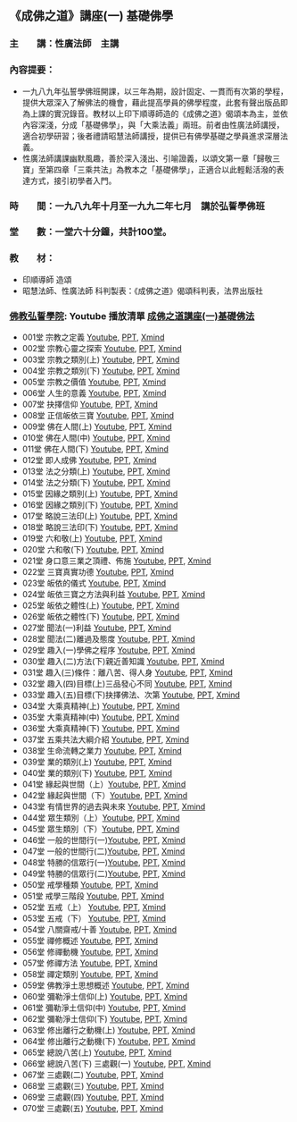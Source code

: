 ## 《成佛之道》講座(一) 基礎佛學

### 主　　講：性廣法師　主講
### 內容提要：
* 一九八九年弘誓學佛班開課，以三年為期，設計固定、一貫而有次第的學程，提供大眾深入了解佛法的機會，藉此提高學員的佛學程度，此套有聲出版品即為上課的實況錄音。教材以上印下順導師造的《成佛之道》偈頌本為主，並依內容深淺，分成「基礎佛學」，與「大乘法義」兩班。前者由性廣法師講授，適合初學研習；後者禮請昭慧法師講授，提供已有佛學基礎之學員進求深層法義。
* 性廣法師講課幽默風趣，善於深入淺出、引喻證義，以頌文第一章「歸敬三寶」至第四章「三乘共法」為教本之「基礎佛學」，正適合以此輕鬆活潑的表達方式，接引初學者入門。

### 時　　間：一九八九年十月至一九九二年七月　講於弘誓學佛班
### 堂　　數：一堂六十分鐘，共計100堂。 
### 教　　材：
* 印順導師 造頌
* 昭慧法師、性廣法師 科判製表：《成佛之道》偈頌科判表，法界出版社
### [佛教弘誓學院](https://www.hongshi.org.tw/): Youtube 播放清單 [成佛之道講座(一)基礎佛法](https://www.youtube.com/playlist?list=PL2VfEBb-UyryY3VUm8r8p74Dm0vH67p5r)
* 001堂 宗教之定義 [Youtube](https://youtu.be/3amaK-rxFLw), [PPT](https://github.com/jlong2024/The-Way-to-Buddhahood-1/raw/main/001/%E5%9F%BA%E7%A4%8E%E4%BD%9B%E5%AD%B8001.pptx), [Xmind](https://github.com/jlong2024/The-Way-to-Buddhahood-1/raw/main/001/%E5%9F%BA%E7%A4%8E%E4%BD%9B%E5%AD%B8001.xmind)
* 002堂 宗教心靈之探索 [Youtube](https://youtu.be/sxy_eNiKc9w), [PPT](https://github.com/jlong2024/The-Way-to-Buddhahood-1/raw/main/002/%E5%9F%BA%E7%A4%8E%E4%BD%9B%E5%AD%B8002.pptx), [Xmind](https://github.com/jlong2024/The-Way-to-Buddhahood-1/raw/main/002/%E5%9F%BA%E7%A4%8E%E4%BD%9B%E5%AD%B8002.xmind)
* 003堂 宗教之類別(上) [Youtube](https://youtu.be/xSEFcyVpC_g), [PPT](https://github.com/jlong2024/The-Way-to-Buddhahood-1/raw/main/003/%E5%9F%BA%E7%A4%8E%E4%BD%9B%E5%AD%B8003.pptx), [Xmind](https://github.com/jlong2024/The-Way-to-Buddhahood-1/raw/main/003/%E5%9F%BA%E7%A4%8E%E4%BD%9B%E5%AD%B8003.xmind)
* 004堂 宗教之類別(下) [Youtube](https://youtu.be/gPlcBUtIqZQ), [PPT](https://github.com/jlong2024/The-Way-to-Buddhahood-1/raw/main/004/%E5%9F%BA%E7%A4%8E%E4%BD%9B%E5%AD%B8004.pptx), [Xmind](https://github.com/jlong2024/The-Way-to-Buddhahood-1/raw/main/004/%E5%9F%BA%E7%A4%8E%E4%BD%9B%E5%AD%B8004.xmind)
* 005堂 宗教之價值 [Youtube](https://youtu.be/-Lxmmp5lMHo), [PPT](https://github.com/jlong2024/The-Way-to-Buddhahood-1/raw/main/005/%E5%9F%BA%E7%A4%8E%E4%BD%9B%E5%AD%B8005.pptx), [Xmind](https://github.com/jlong2024/The-Way-to-Buddhahood-1/raw/main/005/%E5%9F%BA%E7%A4%8E%E4%BD%9B%E5%AD%B8005.xmind)
* 006堂 人生的意義 [Youtube](https://youtu.be/tOXcU1yOQJw), [PPT](https://github.com/jlong2024/The-Way-to-Buddhahood-1/raw/main/006/%E5%9F%BA%E7%A4%8E%E4%BD%9B%E5%AD%B8006.pptx), [Xmind](https://github.com/jlong2024/The-Way-to-Buddhahood-1/raw/main/006/%E5%9F%BA%E7%A4%8E%E4%BD%9B%E5%AD%B8006.xmind)
* 007堂 抉擇信仰 [Youtube](https://youtu.be/8-iGCrLkbi0), [PPT](https://github.com/jlong2024/The-Way-to-Buddhahood-1/raw/main/007/%E5%9F%BA%E7%A4%8E%E4%BD%9B%E5%AD%B8007.pptx), [Xmind](https://github.com/jlong2024/The-Way-to-Buddhahood-1/raw/main/007/%E5%9F%BA%E7%A4%8E%E4%BD%9B%E5%AD%B8007.xmind)
* 008堂 正信皈依三寶 [Youtube](https://youtu.be/_1lxM2M2kRI), [PPT](https://github.com/jlong2024/The-Way-to-Buddhahood-1/raw/main/008/%E5%9F%BA%E7%A4%8E%E4%BD%9B%E5%AD%B8008.pptx), [Xmind](https://github.com/jlong2024/The-Way-to-Buddhahood-1/raw/main/008/%E5%9F%BA%E7%A4%8E%E4%BD%9B%E5%AD%B8008.xmind)
* 009堂 佛在人間(上) [Youtube](https://youtu.be/WIvz_nQAt5U), [PPT](https://github.com/jlong2024/The-Way-to-Buddhahood-1/raw/main/009/%E5%9F%BA%E7%A4%8E%E4%BD%9B%E5%AD%B8009.pptx), [Xmind](https://github.com/jlong2024/The-Way-to-Buddhahood-1/raw/main/009/%E5%9F%BA%E7%A4%8E%E4%BD%9B%E5%AD%B8009.xmind)
* 010堂 佛在人間(中) [Youtube](https://youtu.be/jD8wrgdZ9oE), [PPT](https://github.com/jlong2024/The-Way-to-Buddhahood-1/raw/main/010/%E5%9F%BA%E7%A4%8E%E4%BD%9B%E5%AD%B8010.pptx), [Xmind](https://github.com/jlong2024/The-Way-to-Buddhahood-1/raw/main/010/%E5%9F%BA%E7%A4%8E%E4%BD%9B%E5%AD%B8010.xmind)
* 011堂 佛在人間(下) [Youtube](https://youtu.be/A0HiV_TTZvA), [PPT](https://github.com/jlong2024/The-Way-to-Buddhahood-1/raw/main/011/%E5%9F%BA%E7%A4%8E%E4%BD%9B%E5%AD%B8011.pptx), [Xmind](https://github.com/jlong2024/The-Way-to-Buddhahood-1/raw/main/011/%E5%9F%BA%E7%A4%8E%E4%BD%9B%E5%AD%B8011.xmind)
* 012堂 即人成佛 [Youtube](https://youtu.be/owXZShLTj4g), [PPT](https://github.com/jlong2024/The-Way-to-Buddhahood-1/raw/main/012/%E5%9F%BA%E7%A4%8E%E4%BD%9B%E5%AD%B8012.pptx), [Xmind](https://github.com/jlong2024/The-Way-to-Buddhahood-1/raw/main/012/%E5%9F%BA%E7%A4%8E%E4%BD%9B%E5%AD%B8012.xmind)
* 013堂 法之分類(上) [Youtube](https://youtu.be/3IvTO-dYJsI), [PPT](https://github.com/jlong2024/The-Way-to-Buddhahood-1/raw/main/013/%E5%9F%BA%E7%A4%8E%E4%BD%9B%E5%AD%B8013.pptx), [Xmind](https://github.com/jlong2024/The-Way-to-Buddhahood-1/raw/main/013/%E5%9F%BA%E7%A4%8E%E4%BD%9B%E5%AD%B8013.xmind)
* 014堂 法之分類(下) [Youtube](https://youtu.be/OtUfVsW8N8c), [PPT](https://github.com/jlong2024/The-Way-to-Buddhahood-1/raw/main/014/%E5%9F%BA%E7%A4%8E%E4%BD%9B%E5%AD%B8014.pptx), [Xmind](https://github.com/jlong2024/The-Way-to-Buddhahood-1/raw/main/014/%E5%9F%BA%E7%A4%8E%E4%BD%9B%E5%AD%B8014.xmind)
* 015堂 因緣之類別(上) [Youtube](https://youtu.be/ZYAPybOEbhM), [PPT](https://github.com/jlong2024/The-Way-to-Buddhahood-1/raw/main/015/%E5%9F%BA%E7%A4%8E%E4%BD%9B%E5%AD%B8015.pptx), [Xmind](https://github.com/jlong2024/The-Way-to-Buddhahood-1/raw/main/015/%E5%9F%BA%E7%A4%8E%E4%BD%9B%E5%AD%B8015.xmind)
* 016堂 因緣之類別(下) [Youtube](https://youtu.be/UiuFaVb1oC0), [PPT](https://github.com/jlong2024/The-Way-to-Buddhahood-1/raw/main/016/%E5%9F%BA%E7%A4%8E%E4%BD%9B%E5%AD%B8016.pptx), [Xmind](https://github.com/jlong2024/The-Way-to-Buddhahood-1/raw/main/016/%E5%9F%BA%E7%A4%8E%E4%BD%9B%E5%AD%B8016.xmind)
* 017堂 略說三法印(上) [Youtube](https://youtu.be/RG0YpsuROa8), [PPT](https://github.com/jlong2024/The-Way-to-Buddhahood-1/raw/main/017/%E5%9F%BA%E7%A4%8E%E4%BD%9B%E5%AD%B8017.pptx), [Xmind](https://github.com/jlong2024/The-Way-to-Buddhahood-1/raw/main/017/%E5%9F%BA%E7%A4%8E%E4%BD%9B%E5%AD%B8017.xmind)
* 018堂 略說三法印(下) [Youtube](https://youtu.be/chnJ4Nja0iw), [PPT](https://github.com/jlong2024/The-Way-to-Buddhahood-1/raw/main/018/%E5%9F%BA%E7%A4%8E%E4%BD%9B%E5%AD%B8018.pptx), [Xmind](https://github.com/jlong2024/The-Way-to-Buddhahood-1/raw/main/018/%E5%9F%BA%E7%A4%8E%E4%BD%9B%E5%AD%B8018.xmind)
* 019堂 六和敬(上) [Youtube](https://youtu.be/Btx6XhyGeEM), [PPT](https://github.com/jlong2024/The-Way-to-Buddhahood-1/raw/main/019/%E5%9F%BA%E7%A4%8E%E4%BD%9B%E5%AD%B8019.pptx), [Xmind](https://github.com/jlong2024/The-Way-to-Buddhahood-1/raw/main/019/%E5%9F%BA%E7%A4%8E%E4%BD%9B%E5%AD%B8019.xmind)
* 020堂 六和敬(下) [Youtube](https://youtu.be/fDxIRisJZXQ), [PPT](https://github.com/jlong2024/The-Way-to-Buddhahood-1/raw/main/020/%E5%9F%BA%E7%A4%8E%E4%BD%9B%E5%AD%B8020.pptx), [Xmind](https://github.com/jlong2024/The-Way-to-Buddhahood-1/raw/main/020/%E5%9F%BA%E7%A4%8E%E4%BD%9B%E5%AD%B8020.xmind)
* 021堂 身口意三業之頂禮、佈施 [Youtube](https://youtu.be/0UoZO58trLM), [PPT](https://github.com/jlong2024/The-Way-to-Buddhahood-1/raw/main/021/%E5%9F%BA%E7%A4%8E%E4%BD%9B%E5%AD%B8021.pptx), [Xmind](https://github.com/jlong2024/The-Way-to-Buddhahood-1/raw/main/021/%E5%9F%BA%E7%A4%8E%E4%BD%9B%E5%AD%B8021.xmind)
* 022堂 三寶真實功德 [Youtube](https://youtu.be/cuoXL80-15k), [PPT](https://github.com/jlong2024/The-Way-to-Buddhahood-1/raw/main/022/%E5%9F%BA%E7%A4%8E%E4%BD%9B%E5%AD%B8022.pptx), [Xmind](https://github.com/jlong2024/The-Way-to-Buddhahood-1/raw/main/022/%E5%9F%BA%E7%A4%8E%E4%BD%9B%E5%AD%B8022.xmind)
* 023堂 皈依的儀式 [Youtube](https://youtu.be/88CKVDY2mq8), [PPT](https://github.com/jlong2024/The-Way-to-Buddhahood-1/raw/main/023/%E5%9F%BA%E7%A4%8E%E4%BD%9B%E5%AD%B8023.pptx), [Xmind](https://github.com/jlong2024/The-Way-to-Buddhahood-1/raw/main/023/%E5%9F%BA%E7%A4%8E%E4%BD%9B%E5%AD%B8023.xmind)
* 024堂 皈依三寶之方法與利益 [Youtube](https://youtu.be/Kdk_Nu_YzSg), [PPT](https://github.com/jlong2024/The-Way-to-Buddhahood-1/raw/main/024/%E5%9F%BA%E7%A4%8E%E4%BD%9B%E5%AD%B8024.pptx), [Xmind](https://github.com/jlong2024/The-Way-to-Buddhahood-1/raw/main/024/%E5%9F%BA%E7%A4%8E%E4%BD%9B%E5%AD%B8024.xmind)
* 025堂 皈依之體性(上) [Youtube](https://youtu.be/Hty9P7uPEms), [PPT](https://github.com/jlong2024/The-Way-to-Buddhahood-1/raw/main/025/%E5%9F%BA%E7%A4%8E%E4%BD%9B%E5%AD%B8025.pptx), [Xmind](https://github.com/jlong2024/The-Way-to-Buddhahood-1/raw/main/025/%E5%9F%BA%E7%A4%8E%E4%BD%9B%E5%AD%B8025.xmind)
* 026堂 皈依之體性(下) [Youtube](https://youtu.be/Zj4ahVBkqVs), [PPT](https://github.com/jlong2024/The-Way-to-Buddhahood-1/raw/main/026/%E5%9F%BA%E7%A4%8E%E4%BD%9B%E5%AD%B8026.pptx), [Xmind](https://github.com/jlong2024/The-Way-to-Buddhahood-1/raw/main/026/%E5%9F%BA%E7%A4%8E%E4%BD%9B%E5%AD%B8026.xmind)
* 027堂 聞法(一)利益 [Youtube](https://youtu.be/DToyXZTUiDk), [PPT](https://github.com/jlong2024/The-Way-to-Buddhahood-1/raw/main/027/%E5%9F%BA%E7%A4%8E%E4%BD%9B%E5%AD%B8027.pptx), [Xmind](https://github.com/jlong2024/The-Way-to-Buddhahood-1/raw/main/027/%E5%9F%BA%E7%A4%8E%E4%BD%9B%E5%AD%B8027.xmind)
* 028堂 聞法(二)離過及態度 [Youtube](https://youtu.be/3GylQCQHbdo), [PPT](https://github.com/jlong2024/The-Way-to-Buddhahood-1/raw/main/028/%E5%9F%BA%E7%A4%8E%E4%BD%9B%E5%AD%B8028.pptx), [Xmind](https://github.com/jlong2024/The-Way-to-Buddhahood-1/raw/main/028/%E5%9F%BA%E7%A4%8E%E4%BD%9B%E5%AD%B8028.xmind)
* 029堂 趣入(一)學佛之程序 [Youtube](https://youtu.be/I71blNol-YM), [PPT](https://github.com/jlong2024/The-Way-to-Buddhahood-1/raw/main/029/%E5%9F%BA%E7%A4%8E%E4%BD%9B%E5%AD%B8029.pptx), [Xmind](https://github.com/jlong2024/The-Way-to-Buddhahood-1/raw/main/029/%E5%9F%BA%E7%A4%8E%E4%BD%9B%E5%AD%B8029.xmind)
* 030堂 趣入(二)方法(下)親近善知識 [Youtube](https://youtu.be/NrPiDFoqTK0), [PPT](https://github.com/jlong2024/The-Way-to-Buddhahood-1/raw/main/030/%E5%9F%BA%E7%A4%8E%E4%BD%9B%E5%AD%B8030.pptx), [Xmind](https://github.com/jlong2024/The-Way-to-Buddhahood-1/raw/main/030/%E5%9F%BA%E7%A4%8E%E4%BD%9B%E5%AD%B8030.xmind)
* 031堂 趣入(三)條件：離八苦、得人身 [Youtube](https://youtu.be/T8dPoviUFX8), [PPT](https://github.com/jlong2024/The-Way-to-Buddhahood-1/raw/main/031/%E5%9F%BA%E7%A4%8E%E4%BD%9B%E5%AD%B8031.pptx), [Xmind](https://github.com/jlong2024/The-Way-to-Buddhahood-1/raw/main/031/%E5%9F%BA%E7%A4%8E%E4%BD%9B%E5%AD%B8031.xmind)
* 032堂 趣入(四)目標(上)三品發心不同 [Youtube](https://youtu.be/RT_EjyZ5oHE), [PPT](https://github.com/jlong2024/The-Way-to-Buddhahood-1/raw/main/032/%E5%9F%BA%E7%A4%8E%E4%BD%9B%E5%AD%B8032.pptx), [Xmind](https://github.com/jlong2024/The-Way-to-Buddhahood-1/raw/main/032/%E5%9F%BA%E7%A4%8E%E4%BD%9B%E5%AD%B8032.xmind)
* 033堂 趣入(五)目標(下)抉擇佛法、次第 [Youtube](https://youtu.be/w0cpPTWrWS4), [PPT](https://github.com/jlong2024/The-Way-to-Buddhahood-1/raw/main/033/%E5%9F%BA%E7%A4%8E%E4%BD%9B%E5%AD%B8033.pptx), [Xmind](https://github.com/jlong2024/The-Way-to-Buddhahood-1/raw/main/033/%E5%9F%BA%E7%A4%8E%E4%BD%9B%E5%AD%B8033.xmind)
* 034堂 大乘真精神(上) [Youtube](https://youtu.be/5Z3M8ed3jtQ), [PPT](https://github.com/jlong2024/The-Way-to-Buddhahood-1/raw/main/034/%E5%9F%BA%E7%A4%8E%E4%BD%9B%E5%AD%B8034.pptx), [Xmind](https://github.com/jlong2024/The-Way-to-Buddhahood-1/raw/main/034/%E5%9F%BA%E7%A4%8E%E4%BD%9B%E5%AD%B8034.xmind)
* 035堂 大乘真精神(中) [Youtube](https://youtu.be/AjFAyfnBrdQ), [PPT](https://github.com/jlong2024/The-Way-to-Buddhahood-1/raw/main/035/%E5%9F%BA%E7%A4%8E%E4%BD%9B%E5%AD%B8035.pptx), [Xmind](https://github.com/jlong2024/The-Way-to-Buddhahood-1/raw/main/035/%E5%9F%BA%E7%A4%8E%E4%BD%9B%E5%AD%B8035.xmind)
* 036堂 大乘真精神(下) [Youtube](https://youtu.be/LULEZ9GqGVs), [PPT](https://github.com/jlong2024/The-Way-to-Buddhahood-1/raw/main/036/%E5%9F%BA%E7%A4%8E%E4%BD%9B%E5%AD%B8036.pptx), [Xmind](https://github.com/jlong2024/The-Way-to-Buddhahood-1/raw/main/036/%E5%9F%BA%E7%A4%8E%E4%BD%9B%E5%AD%B8036.xmind)
* 037堂 五乘共法大綱介紹 [Youtube](https://youtu.be/JZQKOHWJzGI), [PPT](https://github.com/jlong2024/The-Way-to-Buddhahood-1/raw/main/037/%E5%9F%BA%E7%A4%8E%E4%BD%9B%E5%AD%B8037.pptx), [Xmind](https://github.com/jlong2024/The-Way-to-Buddhahood-1/raw/main/037/%E5%9F%BA%E7%A4%8E%E4%BD%9B%E5%AD%B8037.xmind)
* 038堂 生命流轉之業力 [Youtube](https://youtu.be/786KRDZfXNA), [PPT](https://github.com/jlong2024/The-Way-to-Buddhahood-1/raw/main/038/%E5%9F%BA%E7%A4%8E%E4%BD%9B%E5%AD%B8038.pptx), [Xmind](https://github.com/jlong2024/The-Way-to-Buddhahood-1/raw/main/038/%E5%9F%BA%E7%A4%8E%E4%BD%9B%E5%AD%B8038.xmind)
* 039堂 業的類別(上) [Youtube](https://youtu.be/nCoDthzJSe8), [PPT](https://github.com/jlong2024/The-Way-to-Buddhahood-1/raw/main/039/%E5%9F%BA%E7%A4%8E%E4%BD%9B%E5%AD%B8039.pptx), [Xmind](https://github.com/jlong2024/The-Way-to-Buddhahood-1/raw/main/039/%E5%9F%BA%E7%A4%8E%E4%BD%9B%E5%AD%B8039.xmind)
* 040堂 業的類別(下) [Youtube](https://youtu.be/kiPSlAI6fSQ), [PPT](https://github.com/jlong2024/The-Way-to-Buddhahood-1/raw/main/040/%E5%9F%BA%E7%A4%8E%E4%BD%9B%E5%AD%B8040.pptx), [Xmind](https://github.com/jlong2024/The-Way-to-Buddhahood-1/raw/main/040/%E5%9F%BA%E7%A4%8E%E4%BD%9B%E5%AD%B8040.xmind)
* 041堂 緣起與世間（上）[Youtube](https://youtu.be/9hTQzgyqiKc), [PPT](https://github.com/jlong2024/The-Way-to-Buddhahood-1/raw/main/041/%E5%9F%BA%E7%A4%8E%E4%BD%9B%E5%AD%B8041.pptx), [Xmind](https://github.com/jlong2024/The-Way-to-Buddhahood-1/raw/main/041/%E5%9F%BA%E7%A4%8E%E4%BD%9B%E5%AD%B8041.xmind)
* 042堂 緣起與世間（下）[Youtube](https://youtu.be/-CZnh1KvYac), [PPT](https://github.com/jlong2024/The-Way-to-Buddhahood-1/raw/main/042/%E5%9F%BA%E7%A4%8E%E4%BD%9B%E5%AD%B8042.pptx), [Xmind](https://github.com/jlong2024/The-Way-to-Buddhahood-1/raw/main/042/%E5%9F%BA%E7%A4%8E%E4%BD%9B%E5%AD%B8042.xmind)
* 043堂 有情世界的過去與未來 [Youtube](https://youtu.be/Vqy-11Slq8s), [PPT](https://github.com/jlong2024/The-Way-to-Buddhahood-1/raw/main/043/%E5%9F%BA%E7%A4%8E%E4%BD%9B%E5%AD%B8043.pptx), [Xmind](https://github.com/jlong2024/The-Way-to-Buddhahood-1/raw/main/043/%E5%9F%BA%E7%A4%8E%E4%BD%9B%E5%AD%B8043.xmind)
* 044堂 眾生類別（上）[Youtube](https://youtu.be/0pPjMDu0Yk8), [PPT](https://github.com/jlong2024/The-Way-to-Buddhahood-1/raw/main/044/%E5%9F%BA%E7%A4%8E%E4%BD%9B%E5%AD%B8044.pptx), [Xmind](https://github.com/jlong2024/The-Way-to-Buddhahood-1/raw/main/044/%E5%9F%BA%E7%A4%8E%E4%BD%9B%E5%AD%B8044.xmind)
* 045堂 眾生類別（下）[Youtube](https://youtu.be/UVi4cfHqCTM), [PPT](https://github.com/jlong2024/The-Way-to-Buddhahood-1/raw/main/045/%E5%9F%BA%E7%A4%8E%E4%BD%9B%E5%AD%B8045.pptx), [Xmind](https://github.com/jlong2024/The-Way-to-Buddhahood-1/raw/main/045/%E5%9F%BA%E7%A4%8E%E4%BD%9B%E5%AD%B8045.xmind)
* 046堂 一般的世間行(一)[Youtube](https://youtu.be/_YWS5KcyBYY), [PPT](https://github.com/jlong2024/The-Way-to-Buddhahood-1/raw/main/046/%E5%9F%BA%E7%A4%8E%E4%BD%9B%E5%AD%B8046.pptx), [Xmind](https://github.com/jlong2024/The-Way-to-Buddhahood-1/raw/main/046/%E5%9F%BA%E7%A4%8E%E4%BD%9B%E5%AD%B8046.xmind)
* 047堂 一般的世間行(二)[Youtube](https://youtu.be/eAjyKQ8rEiA), [PPT](https://github.com/jlong2024/The-Way-to-Buddhahood-1/raw/main/047/%E5%9F%BA%E7%A4%8E%E4%BD%9B%E5%AD%B8047.pptx), [Xmind](https://github.com/jlong2024/The-Way-to-Buddhahood-1/raw/main/047/%E5%9F%BA%E7%A4%8E%E4%BD%9B%E5%AD%B8047.xmind)
* 048堂 特勝的信眾行(一)[Youtube](https://youtu.be/4D2JpzdIN-U), [PPT](https://github.com/jlong2024/The-Way-to-Buddhahood-1/raw/main/048/%E5%9F%BA%E7%A4%8E%E4%BD%9B%E5%AD%B8048.pptx), [Xmind](https://github.com/jlong2024/The-Way-to-Buddhahood-1/raw/main/048/%E5%9F%BA%E7%A4%8E%E4%BD%9B%E5%AD%B8048.xmind)
* 049堂 特勝的信眾行(二)[Youtube](https://youtu.be/cIwok8tqGig), [PPT](https://github.com/jlong2024/The-Way-to-Buddhahood-1/raw/main/049/%E5%9F%BA%E7%A4%8E%E4%BD%9B%E5%AD%B8049.pptx), [Xmind](https://github.com/jlong2024/The-Way-to-Buddhahood-1/raw/main/049/%E5%9F%BA%E7%A4%8E%E4%BD%9B%E5%AD%B8049.xmind)
* 050堂 戒學種類 [Youtube](https://youtu.be/PNLaBWqEXww), [PPT](https://github.com/jlong2024/The-Way-to-Buddhahood-1/raw/main/050/%E5%9F%BA%E7%A4%8E%E4%BD%9B%E5%AD%B8050.pptx), [Xmind](https://github.com/jlong2024/The-Way-to-Buddhahood-1/raw/main/050/%E5%9F%BA%E7%A4%8E%E4%BD%9B%E5%AD%B8050.xmind)
* 051堂 戒學三階段 [Youtube](https://youtu.be/hXN135GNQ7E), [PPT](https://github.com/jlong2024/The-Way-to-Buddhahood-1/raw/main/051/%E5%9F%BA%E7%A4%8E%E4%BD%9B%E5%AD%B8051.pptx), [Xmind](https://github.com/jlong2024/The-Way-to-Buddhahood-1/raw/main/051/%E5%9F%BA%E7%A4%8E%E4%BD%9B%E5%AD%B8051.xmind)
* 052堂 五戒（上） [Youtube](https://youtu.be/STz0xahaup8), [PPT](https://github.com/jlong2024/The-Way-to-Buddhahood-1/raw/main/052/%E5%9F%BA%E7%A4%8E%E4%BD%9B%E5%AD%B8052.pptx), [Xmind](https://github.com/jlong2024/The-Way-to-Buddhahood-1/raw/main/052/%E5%9F%BA%E7%A4%8E%E4%BD%9B%E5%AD%B8052.xmind)
* 053堂 五戒（下） [Youtube](https://youtu.be/QjnXvGT8GQY), [PPT](https://github.com/jlong2024/The-Way-to-Buddhahood-1/raw/main/053/%E5%9F%BA%E7%A4%8E%E4%BD%9B%E5%AD%B8053.pptx), [Xmind](https://github.com/jlong2024/The-Way-to-Buddhahood-1/raw/main/053/%E5%9F%BA%E7%A4%8E%E4%BD%9B%E5%AD%B8053.xmind)
* 054堂 八關齋戒/十善 [Youtube](https://youtu.be/rXszEsTGO_E), [PPT](https://github.com/jlong2024/The-Way-to-Buddhahood-1/raw/main/054/%E5%9F%BA%E7%A4%8E%E4%BD%9B%E5%AD%B8054.pptx), [Xmind](https://github.com/jlong2024/The-Way-to-Buddhahood-1/raw/main/054/%E5%9F%BA%E7%A4%8E%E4%BD%9B%E5%AD%B8054.xmind)
* 055堂 禪修概述 [Youtube](https://youtu.be/1wTa1BGV4zo), [PPT](https://github.com/jlong2024/The-Way-to-Buddhahood-1/raw/main/055/%E5%9F%BA%E7%A4%8E%E4%BD%9B%E5%AD%B8055.pptx), [Xmind](https://github.com/jlong2024/The-Way-to-Buddhahood-1/raw/main/055/%E5%9F%BA%E7%A4%8E%E4%BD%9B%E5%AD%B8055.xmind)
* 056堂 修禪動機 [Youtube](https://youtu.be/MNbF7V6IXI0), [PPT](https://github.com/jlong2024/The-Way-to-Buddhahood-1/raw/main/056/%E5%9F%BA%E7%A4%8E%E4%BD%9B%E5%AD%B8056.pptx), [Xmind](https://github.com/jlong2024/The-Way-to-Buddhahood-1/raw/main/056/%E5%9F%BA%E7%A4%8E%E4%BD%9B%E5%AD%B8056.xmind)
* 057堂 修禪方法 [Youtube](https://youtu.be/giR-dCHPq0M), [PPT](https://github.com/jlong2024/The-Way-to-Buddhahood-1/raw/main/057/%E5%9F%BA%E7%A4%8E%E4%BD%9B%E5%AD%B8057.pptx), [Xmind](https://github.com/jlong2024/The-Way-to-Buddhahood-1/raw/main/057/%E5%9F%BA%E7%A4%8E%E4%BD%9B%E5%AD%B8057.xmind)
* 058堂 禪定類別 [Youtube](https://youtu.be/oKY_Ho4K-Is), [PPT](https://github.com/jlong2024/The-Way-to-Buddhahood-1/raw/main/058/%E5%9F%BA%E7%A4%8E%E4%BD%9B%E5%AD%B8058.pptx), [Xmind](https://github.com/jlong2024/The-Way-to-Buddhahood-1/raw/main/058/%E5%9F%BA%E7%A4%8E%E4%BD%9B%E5%AD%B8058.xmind)
* 059堂 佛教淨土思想概述 [Youtube](https://youtu.be/2imRxQsDVsI), [PPT](https://github.com/jlong2024/The-Way-to-Buddhahood-1/raw/main/059/%E5%9F%BA%E7%A4%8E%E4%BD%9B%E5%AD%B8059.pptx), [Xmind](https://github.com/jlong2024/The-Way-to-Buddhahood-1/raw/main/059/%E5%9F%BA%E7%A4%8E%E4%BD%9B%E5%AD%B8059.xmind)
* 060堂 彌勒淨土信仰(上) [Youtube](https://youtu.be/y2NN7H4NtAs), [PPT](https://github.com/jlong2024/The-Way-to-Buddhahood-1/raw/main/060/%E5%9F%BA%E7%A4%8E%E4%BD%9B%E5%AD%B8060.pptx), [Xmind](https://github.com/jlong2024/The-Way-to-Buddhahood-1/raw/main/060/%E5%9F%BA%E7%A4%8E%E4%BD%9B%E5%AD%B8060.xmind)
* 061堂 彌勒淨土信仰(中) [Youtube](https://youtu.be/-8VmlOGgXdA), [PPT](https://github.com/jlong2024/The-Way-to-Buddhahood-1/raw/main/061/%E5%9F%BA%E7%A4%8E%E4%BD%9B%E5%AD%B8061.pptx), [Xmind](https://github.com/jlong2024/The-Way-to-Buddhahood-1/raw/main/061/%E5%9F%BA%E7%A4%8E%E4%BD%9B%E5%AD%B8061.xmind)
* 062堂 彌勒淨土信仰(下) [Youtube](https://youtu.be/axJUFwQun98), [PPT](https://github.com/jlong2024/The-Way-to-Buddhahood-1/raw/main/062/%E5%9F%BA%E7%A4%8E%E4%BD%9B%E5%AD%B8062.pptx), [Xmind](https://github.com/jlong2024/The-Way-to-Buddhahood-1/raw/main/062/%E5%9F%BA%E7%A4%8E%E4%BD%9B%E5%AD%B8062.xmind)
* 063堂 修出離行之動機(上) [Youtube](https://youtu.be/kvWWs-iDq5A), [PPT](https://github.com/jlong2024/The-Way-to-Buddhahood-1/raw/main/063/%E5%9F%BA%E7%A4%8E%E4%BD%9B%E5%AD%B8063.pptx), [Xmind](https://github.com/jlong2024/The-Way-to-Buddhahood-1/raw/main/063/%E5%9F%BA%E7%A4%8E%E4%BD%9B%E5%AD%B8063.xmind)
* 064堂 修出離行之動機(下) [Youtube](https://youtu.be/7gBF1SSHyHQ), [PPT](https://github.com/jlong2024/The-Way-to-Buddhahood-1/raw/main/064/%E5%9F%BA%E7%A4%8E%E4%BD%9B%E5%AD%B8064.pptx), [Xmind](https://github.com/jlong2024/The-Way-to-Buddhahood-1/raw/main/064/%E5%9F%BA%E7%A4%8E%E4%BD%9B%E5%AD%B8064.xmind)
* 065堂 總說八苦(上) [Youtube](https://youtu.be/6sDIv4zpLu0), [PPT](https://github.com/jlong2024/The-Way-to-Buddhahood-1/raw/main/065/%E5%9F%BA%E7%A4%8E%E4%BD%9B%E5%AD%B8065.pptx), [Xmind](https://github.com/jlong2024/The-Way-to-Buddhahood-1/raw/main/065/%E5%9F%BA%E7%A4%8E%E4%BD%9B%E5%AD%B8065.xmind)
* 066堂 總說八苦(下) 三處觀(一) [Youtube](https://youtu.be/9iGUXGnfujw), [PPT](https://github.com/jlong2024/The-Way-to-Buddhahood-1/raw/main/066/%E5%9F%BA%E7%A4%8E%E4%BD%9B%E5%AD%B8066.pptx), [Xmind](https://github.com/jlong2024/The-Way-to-Buddhahood-1/raw/main/066/%E5%9F%BA%E7%A4%8E%E4%BD%9B%E5%AD%B8066.xmind)
* 067堂 三處觀(二) [Youtube](https://youtu.be/REPSeuGcbxE), [PPT](https://github.com/jlong2024/The-Way-to-Buddhahood-1/raw/main/067/%E5%9F%BA%E7%A4%8E%E4%BD%9B%E5%AD%B8067.pptx), [Xmind](https://github.com/jlong2024/The-Way-to-Buddhahood-1/raw/main/067/%E5%9F%BA%E7%A4%8E%E4%BD%9B%E5%AD%B8067.xmind)
* 068堂 三處觀(三) [Youtube](https://youtu.be/mvTatCeVB88), [PPT](https://github.com/jlong2024/The-Way-to-Buddhahood-1/raw/main/068/%E5%9F%BA%E7%A4%8E%E4%BD%9B%E5%AD%B8068.pptx), [Xmind](https://github.com/jlong2024/The-Way-to-Buddhahood-1/raw/main/068/%E5%9F%BA%E7%A4%8E%E4%BD%9B%E5%AD%B8068.xmind)
* 069堂 三處觀(四) [Youtube](https://youtu.be/s-Tz2bHnC8c), [PPT](https://github.com/jlong2024/The-Way-to-Buddhahood-1/raw/main/069/%E5%9F%BA%E7%A4%8E%E4%BD%9B%E5%AD%B8069.pptx), [Xmind](https://github.com/jlong2024/The-Way-to-Buddhahood-1/raw/main/069/%E5%9F%BA%E7%A4%8E%E4%BD%9B%E5%AD%B8069.xmind)
* 070堂 三處觀(五) [Youtube](https://youtu.be/GHdRNq1j9Ic), [PPT](https://github.com/jlong2024/The-Way-to-Buddhahood-1/raw/main/070/%E5%9F%BA%E7%A4%8E%E4%BD%9B%E5%AD%B8070.pptx), [Xmind](https://github.com/jlong2024/The-Way-to-Buddhahood-1/raw/main/070/%E5%9F%BA%E7%A4%8E%E4%BD%9B%E5%AD%B8070.xmind)

